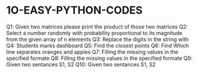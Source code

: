 # 1O-EASY-PYTHON-CODES
Q1: Given two matrices please print the product of those two matrices
Q2: Select a number randomly with probability proportional to its magnitude from the given array of n elements
Q3: Replace the digits in the string with
 Q4: Students marks dashboard
 Q5: Find the closest points
 Q6: Find Which line separates oranges and apples
 Q7: Filling the missing values in the specified formate
 Q8: Filling the missing values in the specified formate
 Q9: Given two sentances S1, S2
 Q10: Given two sentances S1, S2
